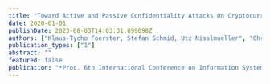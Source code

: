 ```yaml
---
title: "Toward Active and Passive Confidentiality Attacks On Cryptocurrency Off-Chain Networks"
date: 2020-01-01
publishDate: 2023-08-03T14:03:31.899098Z
authors: ["Klaus-Tycho Foerster, Stefan Schmid, Utz Nisslmueller", "Christian Decker"]
publication_types: ["1"]
abstract: ""
featured: false
publication: "*Proc. 6th International Conference on Information Systems Security and Privacy  (ICISSP)*"
---
```


